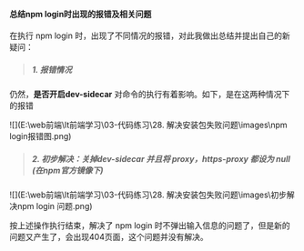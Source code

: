 <h4>总结npm login时出现的报错及相关问题</h4>

在执行 npm login 时，出现了不同情况的报错，对此我做出总结并提出自己的新疑问：



> ##### 1. **报错情况**



仍然，**是否开启dev-sidecar** 对命令的执行有着影响。如下，是在这两种情况下的报错

![](E:\web前端\lt前端学习\03-代码练习\28. 解决安装包失败问题\images\npm login报错图.png)



> ##### 2. 初步解决：关掉dev-sidecar 并且将 proxy，https-proxy 都设为 null (在npm官方镜像下)



![](E:\web前端\lt前端学习\03-代码练习\28. 解决安装包失败问题\images\初步解决npm login 问题.png)



按上述操作执行结束，解决了 npm login 时不弹出输入信息的问题了，但是新的问题又产生了，会出现404页面，这个问题并没有解决。